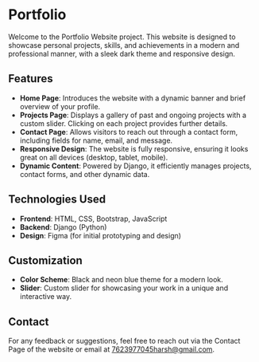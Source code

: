 # Portfolio
Welcome to the Portfolio Website project. This website is designed to showcase personal projects, skills, and achievements in a modern and professional manner, with a sleek dark theme and responsive design.
## Features
* **Home Page**: Introduces the website with a dynamic banner and brief overview of your profile.
* **Projects Page**: Displays a gallery of past and ongoing projects with a custom slider. Clicking on each project provides further details.
* **Contact Page**: Allows visitors to reach out through a contact form, including fields for name, email, and message.
* **Responsive Design**: The website is fully responsive, ensuring it looks great on all devices (desktop, tablet, mobile).
* **Dynamic Content**: Powered by Django, it efficiently manages projects, contact forms, and other dynamic data.
## Technologies Used
* **Frontend**: HTML, CSS, Bootstrap, JavaScript
* **Backend**: Django (Python)
* **Design**: Figma (for initial prototyping and design)
## Customization
* **Color Scheme**: Black and neon blue theme for a modern look.
* **Slider**: Custom slider for showcasing your work in a unique and interactive way.
## Contact
For any feedback or suggestions, feel free to reach out via the Contact Page of the website or email at 7623977045harsh@gmail.com.
